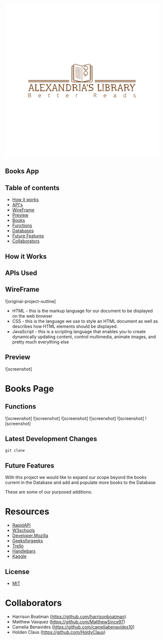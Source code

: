 ![sceenshot](./assets/png/logo-color.png)


## Books App


## Table of contents
* [How it works](#how-it-works)
* [API's](#apis-used)
* [WireFrame](#wireframe)
* [Preview](#preview)
* [Books](#Books-page)
* [Functions](#functions)
* [Databases](#Database)
* [Future Features](#future-features)
* [Collaborators](#collaborators)

## How it Works


## APIs Used
>

>

## WireFrame
![original-project-outline]

- HTML - this is the markup language for our document to be displayed on the web browser
- CSS - this is the language we use to style an HTML document as well as describes how HTML elements should be displayed.
- JavaScript - this  is a scripting language that enables you to create dynamically updating content, control multimedia, animate images, and pretty much everything else

## Preview
![screenshot]

# Books Page

## Functions

![screenshot]
![screenshot]
![screenshot]
![screenshot]
![screenshot]
![screenshot]

## Latest Development Changes
```
git clone 
```

## Future Features
With this project we would like to expand our scope beyond the books current in the Database and add and populate more books to the Database

These are some of our purposed additions:


# Resources
- [RapidAPI](https://rapidapi.com/collection/list-of-free-apis)
- [W3schools](https://www.w3schools.com)
- [Developer.Mozilla](https://developer.mozilla.org/en-US)
- [Geeksforgeeks](https://www.geeksforgeeks.org/javascript)
- [Trello](https://trello.com/b/RMK5YooL/utabc-project-2)
- [Handlebars](https://handlebarsjs.com)
- [Kaggle](https://www.kaggle.com/datasets)

## License
- [MIT](https://github.com/git/git-scm.com/blob/main/MIT-LICENSE.txt)

# Collaborators
- Harrison Boatman (https://github.com/harrisonboatman)
- Matthew Vasquez (https://github.com/MatthewSince97)
- Camelia Benavides (https://github.com/cameliabenavides10)
- Holden Claus (https://github.com/HoldyClaus)